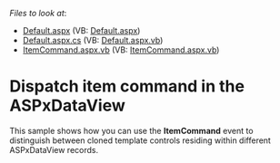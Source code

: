 <!-- default file list -->
*Files to look at*:

* [Default.aspx](./CS/WebSite/Default.aspx) (VB: [Default.aspx](./VB/WebSite/Default.aspx))
* [Default.aspx.cs](./CS/WebSite/Default.aspx.cs) (VB: [Default.aspx.vb](./VB/WebSite/Default.aspx.vb))
* [ItemCommand.aspx.vb](./CS/WebSite/ItemCommand.aspx.vb) (VB: [ItemCommand.aspx.vb](./VB/WebSite/ItemCommand.aspx.vb))
<!-- default file list end -->
# Dispatch item command in the ASPxDataView


<p>This sample shows how you can use the <strong>ItemCommand</strong> event to distinguish between cloned template controls residing within different ASPxDataView records.</p>

<br/>


